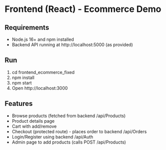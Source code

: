 # Frontend (React) - Ecommerce Demo

## Requirements
- Node.js 16+ and npm installed
- Backend API running at http://localhost:5000 (as provided)

## Run
1. cd frontend_ecommerce_fixed
2. npm install
3. npm start
4. Open http://localhost:3000

## Features
- Browse products (fetched from backend /api/Products)
- Product details page
- Cart with add/remove
- Checkout (protected route) - places order to backend /api/Orders
- Login/Register using backend /api/Auth
- Admin page to add products (calls POST /api/Products)
